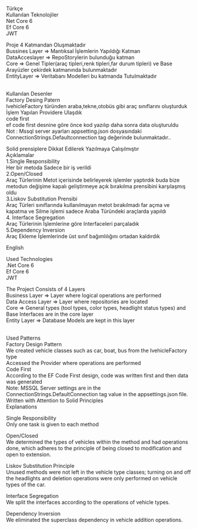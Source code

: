 Türkçe
<br/>
Kullanılan Teknolojiler
<br/>
Net Core 6
<br/>
Ef Core 6
<br />
JWT

Proje 4 Katmandan Oluşmaktadır
<br/>
Bussines Layer => Mantıksal İşlemlerin Yapıldığı Katman
<br/>
DataAcceslayer => RepoStorylerin bulunduğu katman
<br/>
Core => Genel Tipler(araç tipleri,renk tipleri,far durum tipleri) ve Base Arayüzler çekirdek katmanında bulunmaktadır 
<br/>
EntityLayer => Veritabanı Modelleri bu katmanda Tutulmaktadır

<br/>
Kullanılan Desenler
<br/>
Factory Desing Patern
<br/>
IvehicleFactory<T> türünden araba,tekne,otobüs gibi araç sınıflarını oluşturduk
<br/>
İşlem Yapılan Providere Ulaşdık
<br/>
code first 
<br/>
ef code first desnine göre önce kod yazılıp daha sonra data oluşturuldu
<br/>
Not : Mssql server ayarları appsetting.json dosyasındaki ConnectionStrings.Defaultconnection tag değerinde bulunmaktadır..

Solid prensiplere Dikkat Edilerek Yazılmaya Çalışılmıştır
<br />
Açıklamalar
<br />
1.Single Responsibility
<br/>
Her bir metoda Sadece bir iş verildi
<br/>
2.Open/Closed 
<br/>
Araç Türlerinin Metot içerisinde belirleyerek işlemler yaptırdık buda bize metodun değişime kapalı geliştirmeye açık bırakılma prensibini karşılaşmış oldu
<br/>
3.Liskov Substitution Prensibi
<br/>
Araç Türleri sınıflarında kullanılmayan metot bırakılmadı far açma ve kapatma ve Silme işlemi sadece Araba Türündeki araçlarda yapıldı
<br/>
4. Interface Segregation
<br/>
Araç Türlerinin İşlemlerine göre Interfaceleri parçaladık
<br/>
5.Dependency Inversion
<br/>
Araç Ekleme İşlemlerinde üst sınıf bağımlılığını ortadan kaldırdık


English

Used Technologies
<br/>
.Net Core 6
<br/>
Ef Core 6
<br/>
JWT

The Project Consists of 4 Layers
<br/>
Business Layer => Layer where logical operations are performed
<br/>
Data Access Layer => Layer where repositories are located
<br/>
Core => General types (tool types, color types, headlight status types) and Base Interfaces are in the core layer
<br/>
Entity Layer => Database Models are kept in this layer

<br/>
Used Patterns
<br/>
Factory Design Pattern
<br/>
We created vehicle classes such as car, boat, bus from the IvehicleFactory<T> type
<br/>
Accessed the Provider where operations are performed
<br/>
Code First
<br/>
According to the EF Code First design, code was written first and then data was generated
<br/>
Note: MSSQL Server settings are in the ConnectionStrings.DefaultConnection tag value in the appsettings.json file.
Written with Attention to Solid Principles
<br/>
Explanations
<br/>

Single Responsibility
<br/>
Only one task is given to each method
<br/>

Open/Closed
<br/>
We determined the types of vehicles within the method and had operations done, which adheres to the principle of being closed to modification and open to extension.
<br/>

Liskov Substitution Principle
<br/>
Unused methods were not left in the vehicle type classes; turning on and off the headlights and deletion operations were only performed on vehicle types of the car.
<br/>

Interface Segregation
<br/>
We split the interfaces according to the operations of vehicle types.
<br/>

Dependency Inversion
<br/>
We eliminated the superclass dependency in vehicle addition operations.
